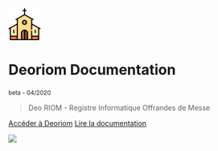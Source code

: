 ![logo](_media/church64.png)

# Deoriom Documentation 
<small>beta - 04/2020</small>

> Deo RIOM - Registre Informatique Offrandes de Messe

[Accéder à Deoriom](https://www.deoriom.fr)
[Lire la documentation](.app-name)

<!-- background image -->
![](_media/bg.jpg)